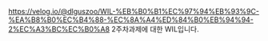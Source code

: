https://velog.io/@dlguszoo/WIL-%EB%B0%B1%EC%97%94%EB%93%9C-%EA%B8%B0%EC%B4%88-%EC%8A%A4%ED%84%B0%EB%94%94-2%EC%A3%BC%EC%B0%A8
2주차과제에 대한 WIL입니다.
